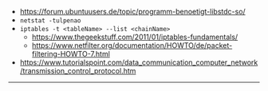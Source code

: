 + https://forum.ubuntuusers.de/topic/programm-benoetigt-libstdc-so/
+ `netstat -tulpenao`
+ `iptables -t <tableName> --list <chainName>`
  + https://www.thegeekstuff.com/2011/01/iptables-fundamentals/
  + https://www.netfilter.org/documentation/HOWTO/de/packet-filtering-HOWTO-7.html
+ https://www.tutorialspoint.com/data_communication_computer_network/transmission_control_protocol.htm

---



```
```

```
```

```
```